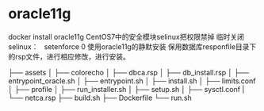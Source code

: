 # oracle11g
docker install oracle11g
CentOS7中的安全模块selinux把权限禁掉
临时关闭selinux：
   setenforce 0
使用oracle11g的静默安装
保用数据库responfile目录下的rsp文件，进行相应修改，进行安装。

├── assets
│   ├── colorecho
│   ├── dbca.rsp
│   ├── db_install.rsp
│   ├── entrypoint_oracle.sh
│   ├── entrypoint.sh
│   ├── install.sh
│   ├── limits.conf
│   ├── profile
│   ├── run_installer.sh
│   ├── setup.sh
│   ├── sysctl.conf
|   └── netca.rsp 
├── build.sh
├── Dockerfile
└── run.sh
